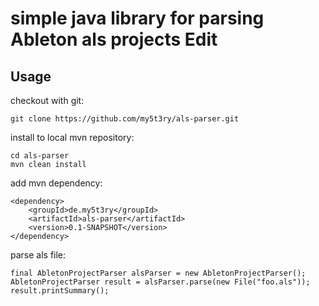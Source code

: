 # simple java library for parsing Ableton als projects Edit
## Usage ##

checkout with git:
```
git clone https://github.com/my5t3ry/als-parser.git
```

install to local mvn repository:
```
cd als-parser
mvn clean install
```


add mvn dependency:
```
<dependency>
    <groupId>de.my5t3ry</groupId>
    <artifactId>als-parser</artifactId>
    <version>0.1-SNAPSHOT</version>
</dependency>
```

parse als file:
```
final AbletonProjectParser alsParser = new AbletonProjectParser();
AbletonProjectParser result = alsParser.parse(new File("foo.als"));
result.printSummary();

```


